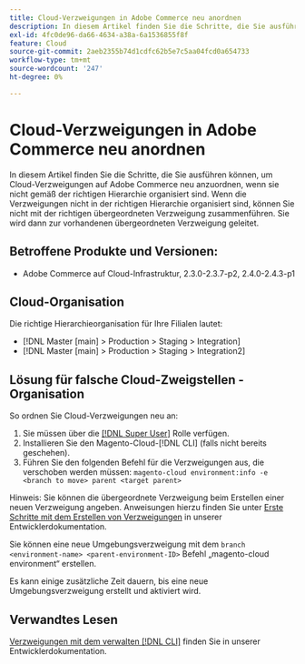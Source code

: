 ```yaml
---
title: Cloud-Verzweigungen in Adobe Commerce neu anordnen
description: In diesem Artikel finden Sie die Schritte, die Sie ausführen können, um Cloud-Verzweigungen auf Adobe Commerce neu anzuordnen, wenn sie nicht gemäß der richtigen Hierarchie organisiert sind. Wenn die Verzweigungen nicht in der richtigen Hierarchie organisiert sind, können Sie nicht mit der richtigen übergeordneten Verzweigung zusammenführen. Sie wird dann zur vorhandenen übergeordneten Verzweigung geleitet.
exl-id: 4fc0de96-da66-4634-a38a-6a1536855f8f
feature: Cloud
source-git-commit: 2aeb2355b74d1cdfc62b5e7c5aa04fcd0a654733
workflow-type: tm+mt
source-wordcount: '247'
ht-degree: 0%

---
```


# Cloud-Verzweigungen in Adobe Commerce neu anordnen

In diesem Artikel finden Sie die Schritte, die Sie ausführen können, um Cloud-Verzweigungen auf Adobe Commerce neu anzuordnen, wenn sie nicht gemäß der richtigen Hierarchie organisiert sind. Wenn die Verzweigungen nicht in der richtigen Hierarchie organisiert sind, können Sie nicht mit der richtigen übergeordneten Verzweigung zusammenführen. Sie wird dann zur vorhandenen übergeordneten Verzweigung geleitet.

## Betroffene Produkte und Versionen:

* Adobe Commerce auf Cloud-Infrastruktur, 2.3.0-2.3.7-p2, 2.4.0-2.4.3-p1

## Cloud-Organisation

Die richtige Hierarchieorganisation für Ihre Filialen lautet:

* [!DNL Master [main] > Production > Staging > Integration]
* [!DNL Master [main] > Production > Staging > Integration2]

## Lösung für falsche Cloud-Zweigstellen - Organisation

So ordnen Sie Cloud-Verzweigungen neu an:

1. Sie müssen über die [[!DNL Super User]](https://experienceleague.adobe.com/docs/commerce-cloud-service/user-guide/project/user-access.html) Rolle verfügen.
1. Installieren Sie den Magento-Cloud-[!DNL CLI] (falls nicht bereits geschehen).
1. Führen Sie den folgenden Befehl für die Verzweigungen aus, die verschoben werden müssen:
   `magento-cloud environment:info -e <branch to move> parent <target parent>`

Hinweis: Sie können die übergeordnete Verzweigung beim Erstellen einer neuen Verzweigung angeben. Anweisungen hierzu finden Sie unter [Erste Schritte mit dem Erstellen von Verzweigungen](https://experienceleague.adobe.com/en/docs/commerce-cloud-service/user-guide/develop/cli-branches) in unserer Entwicklerdokumentation.

Sie können eine neue Umgebungsverzweigung mit dem `branch <environment-name> <parent-environment-ID>` Befehl „magento-cloud environment“ erstellen.

Es kann einige zusätzliche Zeit dauern, bis eine neue Umgebungsverzweigung erstellt und aktiviert wird.

## Verwandtes Lesen

[Verzweigungen mit dem verwalten [!DNL CLI]](https://experienceleague.adobe.com/en/docs/commerce-cloud-service/user-guide/develop/cli-branches) finden Sie in unserer Entwicklerdokumentation.
